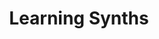 ---
layout : sparkle
title : "Learning Synths"
summary : "Learn about synthesizers via Ableton's interactive website. Play with a synth in your browser and learn to use the various parts of a synth to make your own sounds."
visit : https://learningsynths.ableton.com/
tags : []
category : "learn"
---